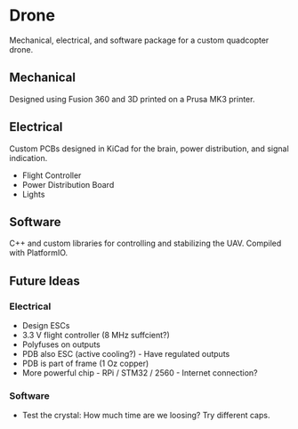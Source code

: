 # Drone
Mechanical, electrical, and software package for a custom quadcopter drone.

## Mechanical 
Designed using Fusion 360 and 3D printed on a Prusa MK3 printer. 

## Electrical
Custom PCBs designed in KiCad for the brain, power distribution, and signal indication. 
- Flight Controller
- Power Distribution Board 
- Lights 

## Software
C++ and custom libraries for controlling and stabilizing the UAV. Compiled with PlatformIO.

## Future Ideas
### Electrical
- Design ESCs
- 3.3 V flight controller (8 MHz suffcient?)
- Polyfuses on outputs
- PDB also ESC (active cooling?) - Have regulated outputs 
- PDB is part of frame (1 Oz copper)
- More powerful chip - RPi / STM32 / 2560 - Internet connection?

### Software 
- Test the crystal: How much time are we loosing? Try different caps.
